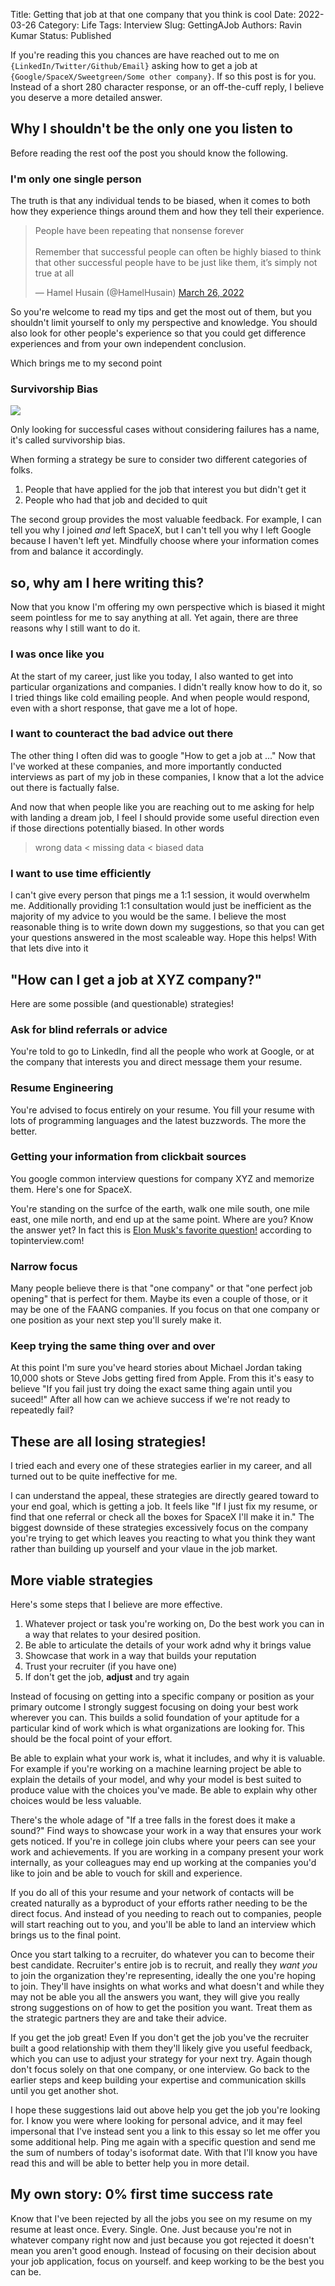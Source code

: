 Title: Getting that job at that one company that you think is cool
Date: 2022-03-26
Category: Life
Tags: Interview
Slug: GettingAJob
Authors: Ravin Kumar
Status: Published

If you're reading this you chances are have reached out to me on `{LinkedIn/Twitter/Github/Email}`
asking how to get a job at `{Google/SpaceX/Sweetgreen/Some other company}`.
If so this post is for you. 
Instead of a short 280 character response,
or an off-the-cuff reply,
I believe you deserve a more detailed answer.

## Why I shouldn't be the only one you listen to
Before reading the rest oof the post you should know the following.

### I'm only one single person
The truth is that any individual tends to be biased,
when it comes to both how they experience things around them
and how they tell their experience.


<blockquote class="twitter-tweet tw-align-center" data-conversation="none" data-lang="en" data-theme="light"><p lang="en" dir="ltr">People have been repeating that nonsense forever <br><br>Remember that successful people can often be highly biased to think that other successful people have to be just like them, it’s simply not true at all</p>&mdash; Hamel Husain (@HamelHusain) <a href="https://twitter.com/HamelHusain/status/1507757669867667456?ref_src=twsrc%5Etfw">March 26, 2022</a></blockquote> <script async src="https://platform.twitter.com/widgets.js" charset="utf-8"></script> 


So you're welcome to read my tips and get the most out of them,
but you shouldn't limit yourself to only my perspective and knowledge.
You should also look for other people's experience so that you could get difference experiences
and from your own independent conclusion.

Which brings me to my second point


### Survivorship Bias
<img src="{static}/images/GettingAJob/SurvivorshipBias.png"/>

Only looking for successful cases without considering failures has a name,
it's called survivorship bias.

When forming a strategy be sure to consider two different categories of folks.

1. People that have applied for the job that interest you but didn't get it
2. People who had that job and decided to quit

The second group provides the most valuable feedback. For example,
I can tell you why I joined *and* left SpaceX, but I can't
tell you why I left Google because I haven't left yet. 
Mindfully choose where your information comes from and balance it accordingly.

## so, why am I here writing this?
Now that you know I'm offering my own perspective which is biased it might seem
pointless for me to say anything at all.
Yet again, there are three reasons why I still want to do it.

### I was once like you
At the start of my career,
just like you today,
I also wanted to get into particular organizations and companies.
I didn't really know how to do it, so I tried things like cold emailing people.
And when people would respond, even with a short response, that gave me a lot of hope.

### I want to counteract the bad advice out there
The other thing I often did was to google "How to get a job at ..."
Now that I've worked at these companies, and more importantly
conducted interviews as part of my job in these companies,
I know that a lot the advice out there is factually false. 

And now that when people like you are reaching out to me asking for help with landing a dream job,
I feel I should provide some useful direction
even if those directions potentially biased. In other words

> wrong data < missing data < biased data

### I want to use time efficiently
I can't give every person that pings me a 1:1 session,
it would overwhelm me. 
Additionally providing 1:1 consultation would just be inefficient
as the majority of my advice to you would be the same.
I believe the most reasonable thing is to write down down my suggestions,
so that you can get your questions answered in the most scaleable way.
Hope this helps! With that lets dive into it

##  "How can I get a job at XYZ company?"
Here are some possible (and questionable) strategies!

### Ask for blind referrals or advice
You're told to go to LinkedIn, find all the people who work at Google,
or at the company that interests you and direct message them your resume.

### Resume Engineering
You're advised to focus entirely on your resume. 
You fill your resume with lots of programming languages and the latest buzzwords.
The more the better. 

### Getting your information from clickbait sources
You google common interview questions for company XYZ and memorize them. 
Here's one for SpaceX.

You're standing on the surfce of the earth,
walk one mile south, one mile east, one mile north, and end up at the same point.
Where are you?
Know the answer yet?
In fact this is [Elon Musk's favorite question!](https://www.topinterview.com/interview-advice/how-to-answer-Elon-Musks-favorite-interview-question)
according to topinterview.com!

### Narrow focus
Many people believe there is that "one company" or that "one perfect job opening"
that is perfect for them.
Maybe its even a couple of those,
or it may be one of the FAANG companies.
If you focus on that one company or one position as your next step you'll surely make it.

### Keep trying the same thing over and over
At this point I'm sure you've heard stories about Michael Jordan taking 10,000 shots
or Steve Jobs getting fired from Apple. 
From this it's easy to believe "If you fail just try doing the exact same thing again until you suceed!"
After all how can we achieve success if we're not ready to repeatedly fail?

## These are all losing strategies!
I tried each and every one of these strategies earlier in my career, 
and all turned out to be quite ineffective for me.

I can understand the appeal, these strategies are
directly geared toward to your end goal,
which is getting a job. 
It feels like "If I just fix my resume, or find that one referral
or check all the boxes for SpaceX I'll make it in."
The biggest downside of these strategies excessively focus
on the company you're trying to get which leaves
you reacting to what you think they want rather
than building up yourself and your vlaue in the job market.

## More viable strategies
Here's some steps that I believe are more effective.

1. Whatever project or task you're working on,
Do the best work you can in a way that relates to your desired position.
3. Be able to articulate the details of your work adnd why it brings value
4. Showcase that work in a way that builds your reputation
5. Trust your recruiter (if you have one)
6. If don't get the job, **adjust** and try again

Instead of focusing on getting into a specific company or position as your
primary outcome I strongly suggest focusing on doing
your best work wherever you can. 
This builds a solid foundation of your aptitude
for a particular kind of work
which is what organizations are looking for. 
This should be the focal point  of your effort.

Be able to explain what your work is, what it includes, and why it is valuable.
For example if you're working on a machine learning project be able to explain
the details of your model, and why your model is best suited to
produce value with the choices you've made. Be able to explain
why other choices would be less valuable. 

There's the whole adage of "If a tree falls in the forest does it  make a sound?"
Find ways to showcase your work in a way that ensures your work gets noticed.
If you're in college join clubs  where your peers can see your work and achievements. 
If you are working in a company present your work internally,
as your colleagues may end up working at the companies you'd like to join
and be able to vouch for skill and experience. 

If you do all of this your resume and your network of contacts will be created
naturally as a byproduct of your efforts rather needing to be the direct focus.
And instead of you needing to reach out to companies, 
people will start reaching out to you, and you'll be able to land an interview
which brings us to the final point.

Once you start talking to a recruiter,
do whatever you can to become their best candidate.
Recruiter's entire job is to recruit, and really they *want you* to join the organization
they're representing, ideally the one you're hoping to join.
They'll have insights on what works and what doesn't
and while they may not be able you all the answers you want,
they will give you really strong suggestions on of how to get the position you want.
Treat them as the strategic partners they are and take their advice.

If you get the job great! Even If you don't get the job
you've the recruiter built a good relationship with them they'll likely give you useful feedback,
which you can use to adjust your strategy for your next try.
Again though don't focus solely on that one company, or one interview.
Go back to the earlier steps and keep building your expertise and communication skills
until you get another shot.

I hope these suggestions laid out above help you get the job you're looking for.
I know you were where looking for personal advice,
and it may feel impersonal that I've instead sent you a link to this essay
so let me offer you some additional help.
Ping me again with a specific question and send me the sum of numbers of today's isoformat date.
With that I'll know you have read this and will be able to better help you in more detail.

## My own story: 0% first time success rate
Know that I've been rejected by all the jobs you see on my resume
on my resume at least once. Every. Single. One.
Just because you're not in whatever company right now and just because you got rejected
it doesn't mean you aren't good enough. 
Instead of focusing on their decision about your job application, focus on yourself.
and keep working to be the best you can be.